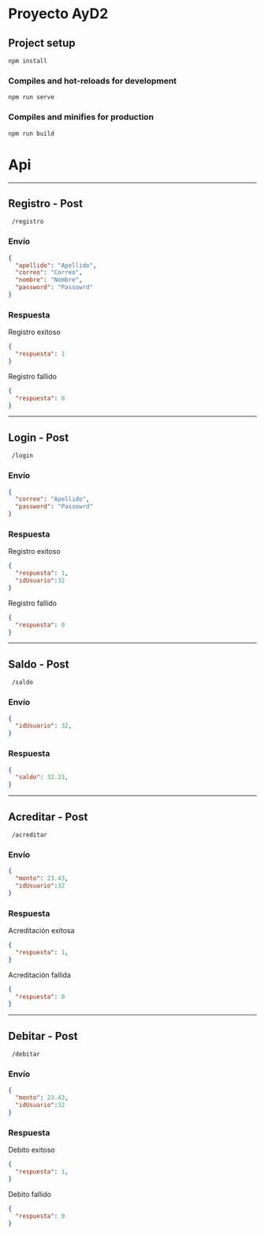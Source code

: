 # Proyecto AyD2

## Project setup
```
npm install
```

### Compiles and hot-reloads for development
```
npm run serve
```

### Compiles and minifies for production
```
npm run build
``` 
# Api
-----------------------
## Registro - Post
```
 /registro
```
### Envío
```json
{
  "apellido": "Apellido",
  "correo": "Correo",
  "nombre": "Nombre",
  "password": "Passowrd"
}
```
### Respuesta
Registro exitoso
```json
{
  "respuesta": 1
}
```
Registro fallido
```json
{
  "respuesta": 0
}
```
-----------------------
## Login - Post
```
 /login
```
### Envío
```json
{
  "correo": "Apellido", 
  "password": "Passowrd"
}
```
### Respuesta
Registro exitoso
```json
{
  "respuesta": 1,
  "idUsuario":32
}
```
Registro fallido
```json
{
  "respuesta": 0
}
```

-----------------------
## Saldo - Post
```
 /saldo
```
### Envío
```json
{
  "idUsuario": 32,  
}
```
### Respuesta 
```json
{
  "saldo": 32.23, 
}
``` 
-----------------------
## Acreditar - Post
```
 /acreditar
```
### Envío
```json
{
  "monto": 23.43,  
  "idUsuario":32
}
```
### Respuesta
Acreditación exitosa
```json
{
  "respuesta": 1, 
}
```
Acreditación fallida
```json
{
  "respuesta": 0
}
```

-----------------------
## Debitar - Post
```
 /debitar
```
### Envío
```json
{
  "monto": 23.43,  
  "idUsuario":32
}
```
### Respuesta
Debito exitoso
```json
{
  "respuesta": 1, 
}
```
Debito fallido
```json
{
  "respuesta": 0
}
```